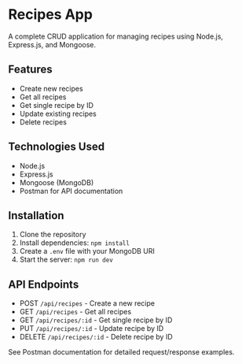 # Recipes App

A complete CRUD application for managing recipes using Node.js, Express.js, and Mongoose.

## Features

- Create new recipes
- Get all recipes
- Get single recipe by ID
- Update existing recipes
- Delete recipes

## Technologies Used

- Node.js
- Express.js
- Mongoose (MongoDB)
- Postman for API documentation

## Installation

1. Clone the repository
2. Install dependencies: `npm install`
3. Create a `.env` file with your MongoDB URI
4. Start the server: `npm run dev`

## API Endpoints

- POST `/api/recipes` - Create a new recipe
- GET `/api/recipes` - Get all recipes
- GET `/api/recipes/:id` - Get single recipe by ID
- PUT `/api/recipes/:id` - Update recipe by ID
- DELETE `/api/recipes/:id` - Delete recipe by ID

See Postman documentation for detailed request/response examples.